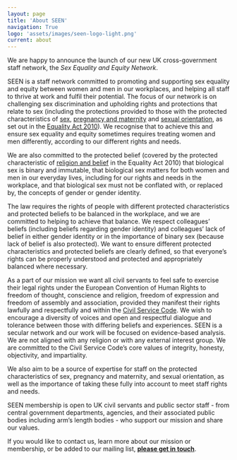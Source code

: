 ```yaml
---
layout: page
title: 'About SEEN'
navigation: True
logo: 'assets/images/seen-logo-light.png'
current: about
---
```


We are happy to announce the launch of our new UK cross-government staff network, the _Sex Equality and Equity Network_.

SEEN is a staff network committed to promoting and supporting sex equality and equity between women and men in our workplaces, and helping all staff to thrive at work and fulfil their potential. The focus of our network is on challenging sex discrimination and upholding rights and protections that relate to sex (including the protections provided to those with the protected characteristics of [sex](https://www.legislation.gov.uk/ukpga/2010/15/section/11), [pregnancy and maternity](https://www.legislation.gov.uk/ukpga/2010/15/part/5/chapter/3/crossheading/pregnancy-and-maternity-equality) and [sexual orientation](https://www.legislation.gov.uk/ukpga/2010/15/section/12), as set out in the [Equality Act 2010](https://www.legislation.gov.uk/ukpga/2010/15/contents)). We recognise that to achieve this and ensure sex equality and equity sometimes requires treating women and men differently, according to our different rights and needs.

We are also committed to the protected belief (covered by the protected characteristic of [religion and belief](https://www.legislation.gov.uk/ukpga/2010/15/section/10) in the Equality Act 2010) that biological sex is binary and immutable, that biological sex matters for both women and men in our everyday lives, including for our rights and needs in the workplace, and that biological sex must not be conflated with, or replaced by, the concepts of gender or gender identity.

The law requires the rights of people with different protected characteristics and protected beliefs to be balanced in the workplace, and we are committed to helping to achieve that balance. We respect colleagues’ beliefs (including beliefs regarding gender identity) and colleagues’ lack of belief in either gender identity or in the importance of binary sex (because lack of belief is also protected). We want to ensure different protected characteristics and protected beliefs are clearly defined, so that everyone’s rights can be properly understood and protected and appropriately balanced where necessary.  

As a part of our mission we want all civil servants to feel safe to exercise their legal rights under the European Convention of Human Rights to freedom of thought, conscience and religion, freedom of expression and freedom of assembly and association, provided they manifest their rights lawfully and respectfully and within the [Civil Service Code](https://www.gov.uk/government/publications/civil-service-code/the-civil-service-code).  We wish to encourage a diversity of voices and open and respectful dialogue and tolerance between those with differing beliefs and experiences.  SEEN is a secular network and our work will be focused on evidence-based analysis.  We are not aligned with any religion or with any external interest group.  We are committed to the Civil Service Code’s core values of integrity, honesty, objectivity, and impartiality.

We also aim to be a source of expertise for staff on the protected characteristics of sex, pregnancy and maternity, and sexual orientation, as well as the importance of taking these fully into account to meet staff rights and needs.

SEEN membership is open to UK civil servants and public sector staff - from central government departments, agencies, and their associated public bodies including arm’s length bodies - who support our mission and share our values.

If you would like to contact us, learn more about our mission or membership, or be added to our mailing list, **[please get in touch](/contact/)**.
